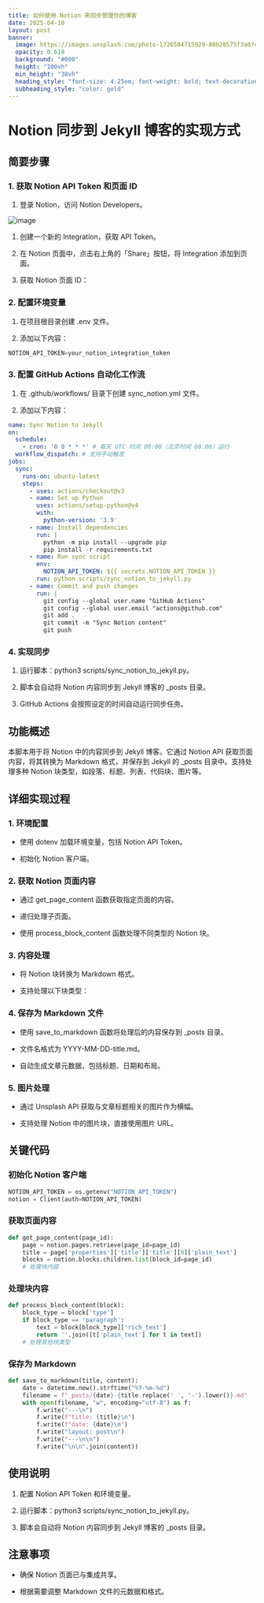 ```yaml
---
title: 如何使用 Notion 来同步管理你的博客
date: 2025-04-10
layout: post
banner:
  image: https://images.unsplash.com/photo-1726504715929-80b28575f3a0?crop=entropy&cs=tinysrgb&fit=max&fm=jpg&ixid=M3w2OTIwMzJ8MHwxfHJhbmRvbXx8fHx8fHx8fDE3NDQyNzM2NDJ8&ixlib=rb-4.0.3&q=80&w=1080
  opacity: 0.618
  background: "#000"
  height: "100vh"
  min_height: "38vh"
  heading_style: "font-size: 4.25em; font-weight: bold; text-decoration: underline"
  subheading_style: "color: gold"
---
```


# Notion 同步到 Jekyll 博客的实现方式

## 简要步骤

### 1. 获取 Notion API Token 和页面 ID

1. 登录 Notion，访问 Notion Developers。

![image](https://prod-files-secure.s3.us-west-2.amazonaws.com/a7a0cc5a-89b9-4cda-8686-1fba0ca52f40/d19c1afe-dea5-4312-9333-786b0ba83054/image.png?X-Amz-Algorithm=AWS4-HMAC-SHA256&X-Amz-Content-Sha256=UNSIGNED-PAYLOAD&X-Amz-Credential=ASIAZI2LB4667CUC5WGA%2F20250410%2Fus-west-2%2Fs3%2Faws4_request&X-Amz-Date=20250410T082722Z&X-Amz-Expires=3600&X-Amz-Security-Token=IQoJb3JpZ2luX2VjECgaCXVzLXdlc3QtMiJHMEUCIQDgwLM0vJwwFAfYP5qW02I3SyUrTOlEa31LFnN%2FI1s1zAIgbXHO8BeR33xi0Gi6MUQUk1R5LcxjKf5fRnFAIhECO%2BsqiAQIof%2F%2F%2F%2F%2F%2F%2F%2F%2F%2FARAAGgw2Mzc0MjMxODM4MDUiDB8gzeIMF7tz8uC1WircA9nMZCA9h%2Bm3IsMBwb76NXpDx9YPOcn2d4Rwizu8meyfcbDWHxuQo%2F4YzY6ZB%2BRfvuH3v%2B17bGuVIF7xzeg59E8w%2BOqRkeGzlcR%2FJ7OiH4a3ADII6FUwQQwfqYkM2wCcjXfe%2FzKVRYhozvT%2F5cScCXKXXCcg8y7Xa8unsAS8iKH2S5F5u3lvgyygfekcHwNeSc51HYbWKOqcqFrqzgWpF5B9DhxURdRxJpM37lHx8FpwvTAeQ3X5cB4xhb6EXAXYa59lw01jtXRIvwWforHF8xQI6BW1heM4LrdpZNwcgyJ3hgZ%2BS%2B%2FFn0OKViBu0uD73XzjK9%2FUWLGp2B6CNAfT7BInE1sxhWmE%2BuNwa%2F7jm50UgRbooh1bLpEumkEpXhAa10oy0uKRHa2YNA2miAX%2FbH0QPhSdjm6eedEdDFRRN7RDFgTx3VqEOd6L8QrHaD5CSnYzPzny4LeuyZbLS8g%2FMh7n0JPzzyxcamw4rO4N4uyIai01MCy4r0gtBgABDu2x8RW3H3EjJkX0RoARk2KqpMJ1MYHAE0mMRdVYe1l4%2BefdT%2FEC%2BIv5SiGkSk38jRA93hXpMykw57t7A8ocnEE6xOmd9OOwpnBLa4%2BRgz0vLow%2BXu45btDm8IvbleeTMOHy3b8GOqUBSY4MyJO2GzHKiHB4jL85g1PV7lQ0xqRGk1fjBZkavahhR3upzOJ%2BUi7pwYchA%2BfO%2FXbxlNH2%2B6BgFhYX3K73mifEo4uZy8%2B8aQzLVgFrGL1HCvddXPUvip5Fj6JNwogNgEuI%2FyvGE0DAxHPrDngRH1KbStxhISaadOQS0uPqvDVpxDmqb%2FMTdzAY2MxeQ2BQz0U58ReQ5kqWKxNq9w%2BOqYqFNIA9&X-Amz-Signature=beac59f2f9e2d25ac59dc0bc532da4be17e04fb68bc01538924e187c1ed161f1&X-Amz-SignedHeaders=host&x-id=GetObject)

1. 创建一个新的 Integration，获取 API Token。

1. 在 Notion 页面中，点击右上角的「Share」按钮，将 Integration 添加到页面。

1. 获取 Notion 页面 ID：


### 2. 配置环境变量

1. 在项目根目录创建 .env 文件。

1. 添加以下内容：

```javascript
NOTION_API_TOKEN=your_notion_integration_token
```

### 3. 配置 GitHub Actions 自动化工作流

1. 在 .github/workflows/ 目录下创建 sync_notion.yml 文件。

1. 添加以下内容：

```yaml
name: Sync Notion to Jekyll
on:
  schedule:
    - cron: '0 0 * * *' # 每天 UTC 时间 00:00（北京时间 08:00）运行
  workflow_dispatch: # 支持手动触发
jobs:
  sync:
    runs-on: ubuntu-latest
    steps:
      - uses: actions/checkout@v3
      - name: Set up Python
        uses: actions/setup-python@v4
        with:
          python-version: '3.9'
      - name: Install dependencies
        run: |
          python -m pip install --upgrade pip
          pip install -r requirements.txt
      - name: Run sync script
        env:
          NOTION_API_TOKEN: ${{ secrets.NOTION_API_TOKEN }}
        run: python scripts/sync_notion_to_jekyll.py
      - name: Commit and push changes
        run: |
          git config --global user.name "GitHub Actions"
          git config --global user.email "actions@github.com"
          git add .
          git commit -m "Sync Notion content"
          git push
```

### 4. 实现同步

1. 运行脚本：python3 scripts/sync_notion_to_jekyll.py。

1. 脚本会自动将 Notion 内容同步到 Jekyll 博客的 _posts 目录。

1. GitHub Actions 会按照设定的时间自动运行同步任务。

## 功能概述

本脚本用于将 Notion 中的内容同步到 Jekyll 博客。它通过 Notion API 获取页面内容，将其转换为 Markdown 格式，并保存到 Jekyll 的 _posts 目录中。支持处理多种 Notion 块类型，如段落、标题、列表、代码块、图片等。

## 详细实现过程

### 1. 环境配置

- 使用 dotenv 加载环境变量，包括 Notion API Token。

- 初始化 Notion 客户端。

### 2. 获取 Notion 页面内容

- 通过 get_page_content 函数获取指定页面的内容。

- 递归处理子页面。

- 使用 process_block_content 函数处理不同类型的 Notion 块。

### 3. 内容处理

- 将 Notion 块转换为 Markdown 格式。

- 支持处理以下块类型：


### 4. 保存为 Markdown 文件

- 使用 save_to_markdown 函数将处理后的内容保存到 _posts 目录。

- 文件名格式为 YYYY-MM-DD-title.md。

- 自动生成文章元数据，包括标题、日期和布局。

### 5. 图片处理

- 通过 Unsplash API 获取与文章标题相关的图片作为横幅。

- 支持处理 Notion 中的图片块，直接使用图片 URL。

## 关键代码

### 初始化 Notion 客户端

```python
NOTION_API_TOKEN = os.getenv("NOTION_API_TOKEN")
notion = Client(auth=NOTION_API_TOKEN)
```

### 获取页面内容

```python
def get_page_content(page_id):
    page = notion.pages.retrieve(page_id=page_id)
    title = page['properties']['title']['title'][0]['plain_text']
    blocks = notion.blocks.children.list(block_id=page_id)
    # 处理块内容
```

### 处理块内容

```python
def process_block_content(block):
    block_type = block['type']
    if block_type == 'paragraph':
        text = block[block_type]['rich_text']
        return ''.join([t['plain_text'] for t in text])
    # 处理其他块类型
```

### 保存为 Markdown

```python
def save_to_markdown(title, content):
    date = datetime.now().strftime("%Y-%m-%d")
    filename = f"_posts/{date}-{title.replace(' ', '-').lower()}.md"
    with open(filename, "w", encoding="utf-8") as f:
        f.write("---\n")
        f.write(f"title: {title}\n")
        f.write(f"date: {date}\n")
        f.write("layout: post\n")
        f.write("---\n\n")
        f.write("\n\n".join(content))
```

## 使用说明

1. 配置 Notion API Token 和环境变量。

1. 运行脚本：python3 scripts/sync_notion_to_jekyll.py。

1. 脚本会自动将 Notion 内容同步到 Jekyll 博客的 _posts 目录。

## 注意事项

- 确保 Notion 页面已与集成共享。

- 根据需要调整 Markdown 文件的元数据和格式。